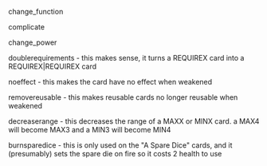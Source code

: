 change_function

complicate

change_power

doublerequirements - this makes sense, it turns a REQUIREX card into a REQUIREX|REQUIREX card

noeffect - this makes the card have no effect when weakened

removereusable - this makes reusable cards no longer reusable when weakened

decreaserange - this decreases the range of a MAXX or MINX card. a MAX4 will become MAX3 and a MIN3 will become MIN4

burnsparedice - this is only used on the "A Spare Dice" cards, and it (presumably) sets the spare die on fire so it costs 2 health to use